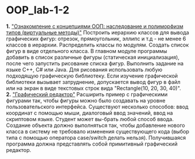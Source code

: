 # OOP_lab-1-2

<b>1.</b> <ins>"Ознакомление с концепциями ООП: наследование и полиморфизм типов (виртуальные методы)"</ins>
Построить иерархию классов для вывода графических фигур: отрезок, прямоугольник, эллипс и т.д - не менее 6 классов в иерархии. Распределить классы по модулям. Создать список фигур в виде отдельного класса. В главном модуле программы добавить в список различные фигуры (статическая инициализация), после чего запустить рисование списка фигур. Выполнить задание на языке C++, C# или Java. Для рисования использовать любую подходящую графическую библиотеку. 
Если изучение графической библиотеки вызывает затруднение, допускается вывод фигур в файл или на экран в виде текстовых строк вида "Rectangle(10, 20, 30, 40)".<br>
<b>2.</b> <ins>"Графический редактор"</ins>
Расширить пример с графическими фигурами так, чтобы фигуры можно было создавать на уровне пользовательского интерфейса. Существуют несколько способов: ввод координат с помощью мыши, диалоговый ввод значений, ввод на скриптовом языке. Студент может вы-брать любой способ ввода. Создание объекта должно выполняться так, чтобы добавление нового класса в систему не требовало изменения существующего кода (выбор типа с помощью оператора case/switch делать нельзя). Получившаяся программа должна представлять собой примитивный графический редактор.
